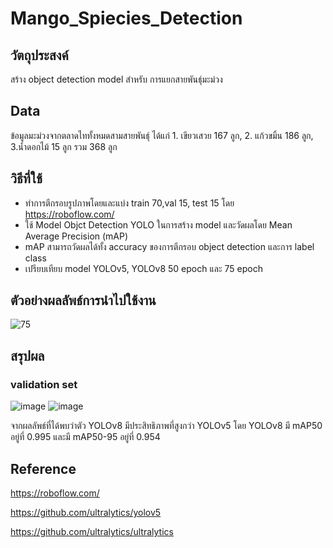 # Mango_Spiecies_Detection
## วัตถุประสงค์
สร้าง object detection model สำหรับ การแยกสายพันธ์ุมะม่วง
## Data
ข้อมูลมะม่วงจากตลาดไททั้งหมดสามสายพันธุ์ ได้แก่ 1. เขียวเสวย 167 ลูก, 2. แก้วขมิ้น 186 ลูก, 3.น้ำดอกไม้ 15 ลูก รวม 368 ลูก
## วิธีที่ใช้
- ทำการตีกรอบรูปภาพโดยและแบ่ง train 70,val 15, test 15 โดย https://roboflow.com/
- ใช้ Model Objct Detection YOLO ในการสร้าง model และวัดผลโดย Mean Average Precision (mAP)
- mAP สามารถวัดผลได้ทั้ง accuracy ของการตีกรอบ object detection และการ label class
- เปรียบเทียบ model YOLOv5, YOLOv8 50 epoch และ 75 epoch

## ตัวอย่างผลลัพธ์การนำไปใช้งาน
![75](https://github.com/kittipat7/Mango_Spiecies_Detection/assets/97491541/789baa86-3726-433f-a7cd-0ea1b2e5ebb8)

## สรุปผล
### validation set

![image](https://github.com/kittipat7/Mango_Spiecies_Detection/assets/97491541/0ad2a6ce-942b-433e-b287-86d97e6b6ca2)  ![image](https://github.com/kittipat7/Mango_Spiecies_Detection/assets/97491541/0d70e468-557d-4d83-838e-0b77d5f3542e)


จากผลลัพธ์ที่ได้พบว่าตัว YOLOv8 มีประสิทธิภาพที่สูงกว่า YOLOv5 โดย YOLOv8 มี mAP50 อยู่ที่ 0.995 และมี mAP50-95 อยู่ที่ 0.954

## Reference
https://roboflow.com/

https://github.com/ultralytics/yolov5

https://github.com/ultralytics/ultralytics
